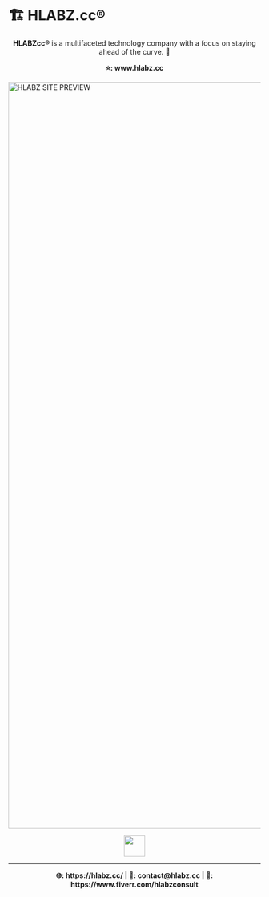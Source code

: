 # 🏗 HLABZ.cc® 

 <p align="center">
  <strong>HLABZcc®</strong> is a multifaceted technology company with a focus on staying ahead of the curve. 🌊
 </p>
 
  <p align="center">
  <strong>⭐️: www.hlabz.cc</strong>
 </p>
 
<img width="1490" alt="HLABZ SITE PREVIEW" src="https://user-images.githubusercontent.com/113842155/195226147-607d0013-7504-4bcf-b3e2-83f34e979f0d.png">
  <p align="center">
    <a href="https://www.hlabz.cc/"><img src="https://user-images.githubusercontent.com/113842155/195224448-f56ebf5c-a876-4a4a-b364-250f9220419e.png" width="42px"></a>
  </p>
  
<hr />

 <p align="center">
  <strong>🌐: https://hlabz.cc/ | 📩: contact@hlabz.cc | 🤝: https://www.fiverr.com/hlabzconsult</strong>
 </p>

